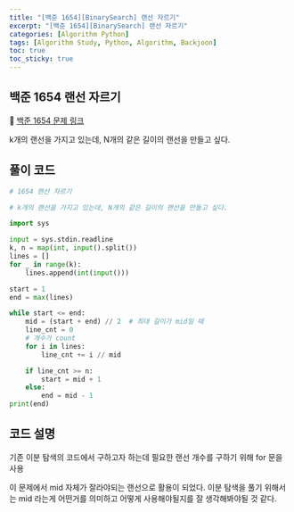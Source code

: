```yaml
---
title: "[백준 1654][BinarySearch] 랜선 자르기"
excerpt: "[백준 1654][BinarySearch] 랜선 자르기"
categories: [Algorithm Python]
tags: [Algorithm Study, Python, Algorithm, Backjoon]
toc: true
toc_sticky: true
---
```


## 백준 1654 랜선 자르기

📌 [백준 1654 문제 링크](https://www.acmicpc.net/problem/1654) <br>

k개의 랜선을 가지고 있는데, N개의 같은 길이의 랜선을 만들고 싶다.

## 풀이 코드

```python
# 1654 랜선 자르기

# k개의 랜선을 가지고 있는데, N개의 같은 길이의 랜선을 만들고 싶다.

import sys

input = sys.stdin.readline
k, n = map(int, input().split())
lines = []
for _ in range(k):
    lines.append(int(input()))

start = 1
end = max(lines)

while start <= end:
    mid = (start + end) // 2  # 최대 길이가 mid일 때
    line_cnt = 0
    # 개수가 count
    for i in lines:
        line_cnt += i // mid

    if line_cnt >= n:
        start = mid + 1
    else:
        end = mid - 1
print(end)

```

## 코드 설명

기존 이분 탐색의 코드에서 구하고자 하는데 필요한 랜선 개수를 구하기 위해 for 문을 사용 <br>

이 문제에서 mid 자체가 잘라야되는 랜선으로 활용이 되었다. 이분 탐색을 풀기 위해서는 mid 라는게 어떤거를 의미하고 어떻게 사용해야될지를 잘 생각해봐야될 것 같다.
